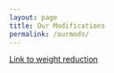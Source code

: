 ```yaml
---
layout: page
title: Our Modifications
permalink: /ourmods/
---
```


[Link to weight reduction](/ourmods/weightreduction)
